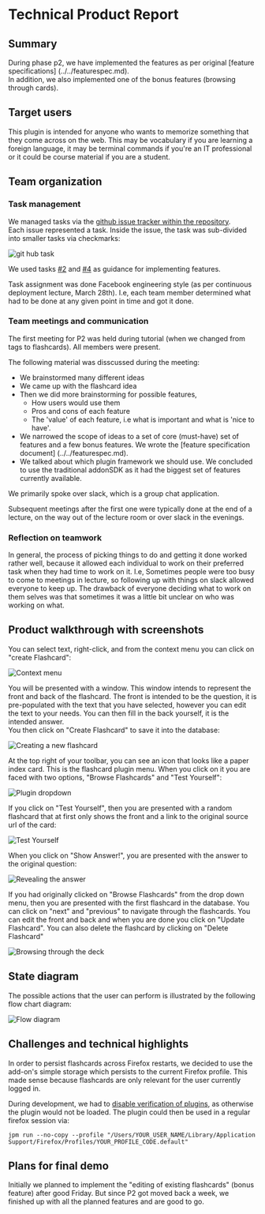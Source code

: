 # Technical Product Report

## Summary
During phase p2, we have implemented the features as per original [feature specifications] (../../featurespec.md).  
In addition, we also implemented one of the bonus features (browsing through cards).

## Target users 
This plugin is intended for anyone who wants to memorize something that they come across on the web. This may be vocabulary if you are learning a foreign language, it may be terminal commands if you're an IT professional or it could be course material if you are a student. 

## Team organization 
### Task management 
We managed tasks via the [github issue tracker within the repository](https://github.com/csc302-2016-spring/group1/issues?utf8=%E2%9C%93&q=is%3Aissue).  
Each issue represented a task. Inside the issue, the task was sub-divided into smaller tasks via checkmarks:  

![git hub task](githubtask.png)

We used tasks [#2](https://github.com/csc302-2016-spring/group1/issues/2) and [#4](https://github.com/csc302-2016-spring/group1/issues/4) as guidance for implementing features.

Task assignment was done Facebook engineering style (as per continuous deployment lecture, March 28th). I.e, each team member determined what had to be done at any given point in time and got it done.

### Team meetings and communication
The first meeting for P2 was held during tutorial (when we changed from tags to flashcards). All members were present.  

The following material was disscussed during the meeting:

- We brainstormed many different ideas 
- We came up with the flashcard idea
- Then we did more brainstorming for possible features, 
  - How users would use them
  - Pros and cons of each feature
  - The 'value' of each feature, i.e what is important and what is 'nice to have'.
- We narrowed the scope of ideas to a set of core (must-have) set of features and a few bonus features. We wrote the [feature specification document] (../../featurespec.md).  
- We talked about which plugin framework we should use. We concluded to use the traditional addonSDK as it had the biggest set of features currently available. 

We primarily spoke over slack, which is a group chat application. 

Subsequent meetings after the first one were typically done at the end of a lecture, on the way out of the lecture room or over slack in the evenings.

### Reflection on teamwork 
In general, the process of picking things to do and getting it done worked rather well, because it allowed each individual to work on their preferred task when they had time to work on it. I.e, Sometimes people were too busy to come to meetings in lecture, so following up with things on slack allowed everyone to keep up. The drawback of everyone deciding what to work on them selves was that sometimes it was a little bit unclear on who was working on what.

## Product walkthrough with screenshots

You can select text, right-click, and from the context menu you can click on "create Flashcard":

![Context menu](right-click-context.png)

You will be presented with a window. This window intends to represent the front and back of the flashcard. The front is intended to be the question, it is pre-populated with the text that you have selected, however you can edit the text to your needs. You can then fill in the back yourself, it is the intended answer.  
You then click on "Create Flashcard" to save it into the database:

![Creating a new flashcard](create-flashcard.png)


At the top right of your toolbar, you can see an icon that looks like a paper index card. This is the flashcard plugin menu. When you click on it you are faced with two options, "Browse Flashcards" and "Test Yourself":

![Plugin dropdown](flashcard-dropdown.png)


If you click on "Test Yourself", then you are presented with a random flashcard that at first only shows the front and a link to the original source url of the card:

![Test Yourself](test-yourself.png)

When you click on "Show Answer!", you are presented with the answer to the original question:

![Revealing the answer](test-answer.png)

If you had originally clicked on "Browse Flashcards" from the drop down menu, then you are presented with the first flashcard in the database. You can click on "next" and "previous" to navigate through the flashcards. You can edit the front and back and when you are done you click on "Update Flashcard". You can also delete the flashcard by clicking on "Delete Flashcard"

![Browsing through the deck](flashcard-list.png)


## State diagram 
The possible actions that the user can perform is illustrated by the following flow chart diagram:

![Flow diagram](statediagram.png)

## Challenges and technical highlights
In order to persist flashcards across Firefox restarts, we decided to use the add-on's simple storage which persists to the current Firefox profile. This made sense because flashcards are only relevant for the user currently logged in.

During development, we had to [disable verification of plugins](http://superuser.com/questions/956145/how-to-force-install-an-unverified-firefox-extension-in-41-0b1), as otherwise the plugin would not be loaded. The plugin could then be used in a regular firefox session via:  

	jpm run --no-copy --profile "/Users/YOUR_USER_NAME/Library/Application Support/Firefox/Profiles/YOUR_PROFILE_CODE.default"

## Plans for final demo
Initially we planned to implement the "editing of existing flashcards" (bonus feature) after good Friday. But since P2 got moved back a week, we finished up with all the planned features and are good to go.